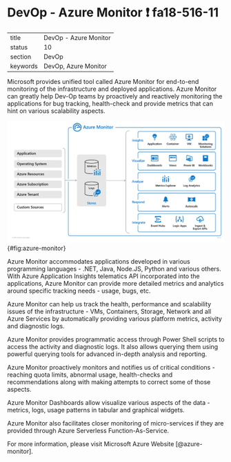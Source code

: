 # DevOp - Azure Monitor :exclamation: fa18-516-11


|          |                                       |
| -------- | ------------------------------------- |
| title    | DevOp - Azure Monitor                 | 
| status   | 10                                    |
| section  | DevOp                                 |
| keywords | DevOp, Azure Monitor				   |

Microsoft provides unified tool called Azure Monitor for end-to-end monitoring of the infrastructure and deployed applications. 
Azure Monitor can greatly help Dev-Op teams by proactively and reactively monitoring the applications for bug tracking, health-check and provide metrics that can hint on various scalability aspects. 

![@azure-monitor](images/devop-azure-monitor.png){#fig:azure-monitor}


Azure Monitor accommodates applications developed in various programming languages - .NET, Java, Node.JS, Python and various others. 
With Azure Application Insights telematics API incorporated into the applications, Azure Monitor can provide more detailed metrics and 
analytics around specific tracking needs - usage, bugs, etc.

Azure Monitor can help us track the health, performance and scalability issues of the infrastructure - VMs, Containers, Storage, Network and 
all Azure Services by automatically providing various platform metrics, activity and diagnostic logs.

Azure Monitor provides programmatic access through Power Shell scripts to access the activity and diagnostic logs. 
It also allows querying them using powerful querying tools for advanced in-depth analysis and reporting.

Azure Monitor proactively monitors and notifies us of critical conditions - 
reaching quota limits, abnormal usage, health-checks and recommendations along with making attempts to correct some of those aspects.

Azure Monitor Dashboards allow visualize various aspects of the data - metrics, logs, usage patterns in tabular and graphical widgets.

Azure Monitor also facilitates closer monitoring of micro-services if they are provided through Azure Serverless Function-As-Service.

For more information, please visit Microsoft Azure Website [@azure-monitor].
